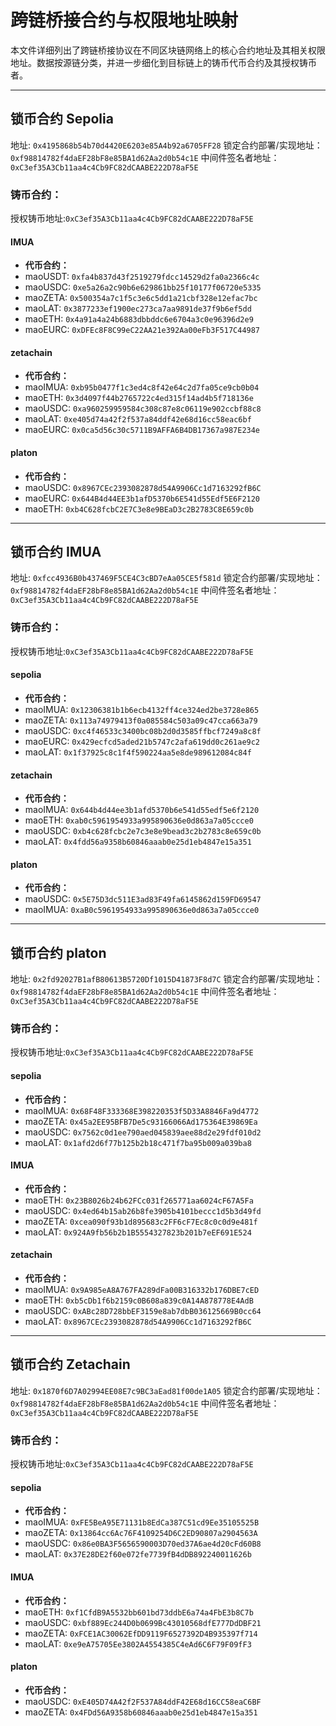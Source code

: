 # 跨链桥接合约与权限地址映射
本文件详细列出了跨链桥接协议在不同区块链网络上的核心合约地址及其相关权限地址。数据按源链分类，并进一步细化到目标链上的铸币代币合约及其授权铸币者。

---

## 锁币合约 Sepolia
地址: `0x4195868b54b70d4420E6203e85A4b92a6705FF28`
锁定合约部署/实现地址：`0xf98814782f4daEF28bF8e85BA1d62Aa2d0b54c1E`
中间件签名者地址：`0xC3ef35A3Cb11aa4c4Cb9FC82dCAABE222D78aF5E`

### 铸币合约：
授权铸币地址:`0xC3ef35A3Cb11aa4c4Cb9FC82dCAABE222D78aF5E`

#### IMUA
- **代币合约：**
- maoUSDT: `0xfa4b837d43f2519279fdcc14529d2fa0a2366c4c`
- maoUSDC: `0xe5a26a2c90b6e629861bb25f10177f06720e5335`
- maoZETA: `0x500354a7c1f5c3e6c5dd1a21cbf328e12efac7bc`
- maoLAT: `0x3877233ef1900ec273ca7aa9891de37f9b6ef5dd`
- maoETH: `0x4a91a4a24b6883dbbddc6e6704a3c0e96396d2e9`
- maoEURC: `0xDFEc8F8C99eC22AA21e392Aa00eFb3F517C44987`

#### zetachain
- **代币合约：**
- maoIMUA: `0xb95b0477f1c3ed4c8f42e64c2d7fa05ce9cb0b04`
- maoETH: `0x3d4097f44b2765722c4ed315f14ad4b5f718136e`
- maoUSDC: `0xa960259959584c308c87e8c06119e902ccbf88c8`
- maoLAT: `0xe405d74a42f2f537a84ddf42e68d16cc58eac6bf`
- maoEURC: `0x0ca5d56c30c5711B9AFFA6B4DB17367a987E234e`

#### platon
- **代币合约：**
- maoUSDC: `0x8967CEc2393082878d54A9906Cc1d7163292fB6C`
- maoEURC: `0x644B4d44EE3b1afD5370b6E541d55Edf5E6F2120`
- maoETH: `0xb4C628fcbC2E7C3e8e9BEaD3c2B2783C8E659c0b`

---

## 锁币合约 IMUA
地址: `0xfcc4936B0b437469F5CE4C3cBD7eAa05CE5f581d`
锁定合约部署/实现地址：`0xf98814782f4daEF28bF8e85BA1d62Aa2d0b54c1E`
中间件签名者地址：`0xC3ef35A3Cb11aa4c4Cb9FC82dCAABE222D78aF5E`

### 铸币合约：
授权铸币地址:`0xC3ef35A3Cb11aa4c4Cb9FC82dCAABE222D78aF5E`

#### sepolia
- **代币合约：**
- maoIMUA: `0x12306381b1b6ecb4132ff4ce324ed2be3728e865`
- maoZETA: `0x113a74979413f0a085584c503a09c47cca663a79`
- maoUSDC: `0xc4f46533c3400bc08b2d0d3585ffbcf7249a8c8f`
- maoEURC: `0x429ecfcd5aded21b5747c2afa619dd0c261ae9c2`
- maoLAT: `0x1f37925c8c1f4f590224aa5e8de989612084c84f`

#### zetachain
- **代币合约：**
- maoIMUA: `0x644b4d44ee3b1afd5370b6e541d55edf5e6f2120`
- maoETH: `0xab0c5961954933a995890636e0d863a7a05ccce0`
- maoUSDC: `0xb4c628fcbc2e7c3e8e9bead3c2b2783c8e659c0b`
- maoLAT: `0x4fdd56a9358b60846aaab0e25d1eb4847e15a351`

#### platon
- **代币合约：**
- maoUSDC: `0x5E75D3dc511E3ad83F49fa6145862d159FD69547`
- maoIMUA: `0xaB0c5961954933a995890636e0d863a7a05ccce0`

---

## 锁币合约 platon
地址: `0x2fd92027B1afB80613B5720Df1015D41873F8d7C`
锁定合约部署/实现地址：`0xf98814782f4daEF28bF8e85BA1d62Aa2d0b54c1E`
中间件签名者地址：`0xC3ef35A3Cb11aa4c4Cb9FC82dCAABE222D78aF5E`

### 铸币合约：
授权铸币地址:`0xC3ef35A3Cb11aa4c4Cb9FC82dCAABE222D78aF5E`

#### sepolia
- **代币合约：**
- maoIMUA: `0x68F48F333368E398220353f5D33A8846Fa9d4772`
- maoZETA: `0x45a2EE95BFB7De5c93166066Ad175364E39869Ea`
- maoUSDC: `0x7562c0d1ee790aed045839aee88d2e29fdf010d2`
- maoLAT: `0x1afd2d6f77b125b2b18c471f7ba95b009a039ba8`

#### IMUA
- **代币合约：**
- maoETH: `0x23B8026b24b62FCc031f265771aa6024cF67A5Fa`
- maoUSDC: `0x4ed64b15ab26b8fe3905b4101beccc1d5b3d49fd`
- maoZETA: `0xcea090f93b1d895683c2FF6cF7Ec8c0c0d9e481f`
- maoLAT: `0x924A9fb56b2b1B5554327823b201b7eEF691E524`

#### zetachain
- **代币合约：**
- maoIMUA: `0x9A985eA8A767FA289dFa00B316332b176DBE7cED`
- maoETH: `0xb5cDb1f6b2159c0B608a839c0A14A878778E4AdB`
- maoUSDC: `0xABc28D728bbEF3159e8ab7dbB036125669B0cc64`
- maoLAT: `0x8967CEc2393082878d54A9906Cc1d7163292fB6C`

---

## 锁币合约 Zetachain
地址: `0x1870f6D7A02994EE08E7c9BC3aEad81f00de1A05`
锁定合约部署/实现地址：`0xf98814782f4daEF28bF8e85BA1d62Aa2d0b54c1E`
中间件签名者地址：`0xC3ef35A3Cb11aa4c4Cb9FC82dCAABE222D78aF5E`

### 铸币合约：
授权铸币地址:`0xC3ef35A3Cb11aa4c4Cb9FC82dCAABE222D78aF5E`

#### sepolia
- **代币合约：**
- maoIMUA: `0xFE5BeA95E71131b8EdCa387C51cd9Ee35105525B`
- maoZETA: `0x13864cc6Ac76F4109254D6C2ED90807a2904563A`
- maoUSDC: `0x86e0BA3F5656590003D70ed37A6ae4d20cFd60B8`
- maoLAT: `0x37E28DE2f60e072fe7739fB4dDB892240011626b`

#### IMUA
- **代币合约：**
- maoETH: `0xf1CfdB9A5532bb601bd73ddbE6a74a4FbE3b8C7b`
- maoUSDC: `0xbf889Ec244D0b0699Bc43010568dfE777DdDBF21`
- maoZETA: `0xFCE1AC30062EfDD9119F6527392D4B935397f714`
- maoLAT: `0xe9eA75705Ee3802A4554385C4eAd6C6F79F09fF3`

#### platon
- **代币合约：**
- maoUSDC: `0xE405D74A42f2F537A84ddF42E68d16CC58eaC6BF`
- maoZETA: `0x4FDd56A9358b60846aaab0e25d1eb4847e15a351`
